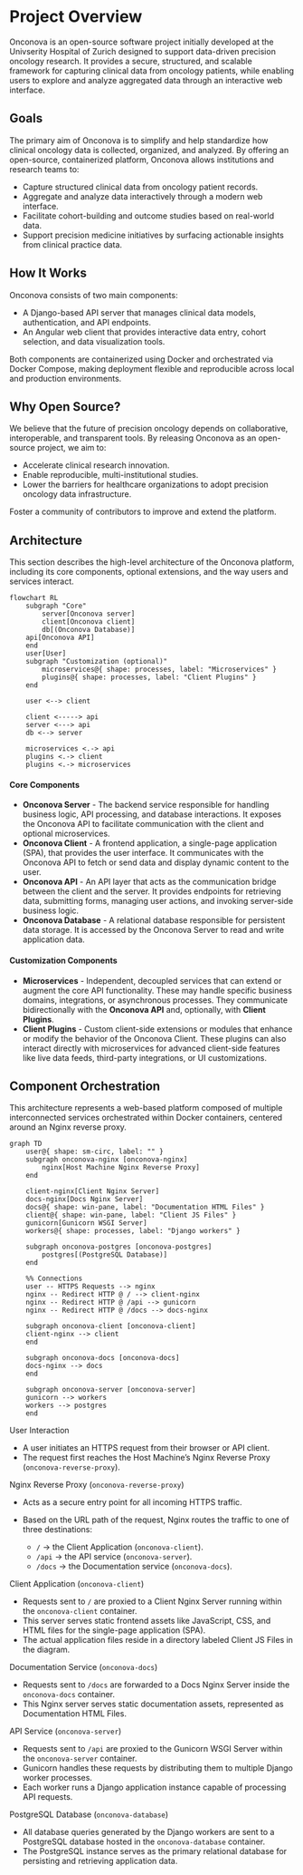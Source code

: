 # Project Overview

Onconova is an open-source software project initially developed at the Univserity Hospital of Zurich designed to support data-driven precision oncology research. It provides a secure, structured, and scalable framework for capturing clinical data from oncology patients, while enabling users to explore and analyze aggregated data through an interactive web interface.

## Goals 

The primary aim of Onconova is to simplify and help standardize how clinical oncology data is collected, organized, and analyzed. By offering an open-source, containerized platform, Onconova allows institutions and research teams to:

- Capture structured clinical data from oncology patient records.
- Aggregate and analyze data interactively through a modern web interface.
- Facilitate cohort-building and outcome studies based on real-world data.
- Support precision medicine initiatives by surfacing actionable insights from clinical practice data.

## How It Works
Onconova consists of two main components:

- A Django-based API server that manages clinical data models, authentication, and API endpoints.
- An Angular web client that provides interactive data entry, cohort selection, and data visualization tools.

Both components are containerized using Docker and orchestrated via Docker Compose, making deployment flexible and reproducible across local and production environments.

## Why Open Source?
We believe that the future of precision oncology depends on collaborative, interoperable, and transparent tools. By releasing Onconova as an open-source project, we aim to:

- Accelerate clinical research innovation.
- Enable reproducible, multi-institutional studies.
- Lower the barriers for healthcare organizations to adopt precision oncology data infrastructure.

Foster a community of contributors to improve and extend the platform.

## Architecture

This section describes the high-level architecture of the Onconova platform, including its core components, optional extensions, and the way users and services interact.

```mermaid
flowchart RL
    subgraph "Core" 
        server[Onconova server]
        client[Onconova client]
        db[(Onconova Database)]
    api[Onconova API] 
    end
    user[User]
    subgraph "Customization (optional)" 
        microservices@{ shape: processes, label: "Microservices" }
        plugins@{ shape: processes, label: "Client Plugins" }
    end

    user <--> client

    client <-----> api
    server <---> api
    db <--> server

    microservices <.-> api
    plugins <.-> client
    plugins <.-> microservices
```

#### Core Components

- **Onconova Server** - The backend service responsible for handling business logic, API processing, and database interactions. It exposes the Onconova API to facilitate communication with the client and optional microservices.
- **Onconova Client** - A frontend application, a single-page application (SPA), that provides the user interface. It communicates with the Onconova API to fetch or send data and display dynamic content to the user.
- **Onconova API** - An API layer that acts as the communication bridge between the client and the server. It provides endpoints for retrieving data, submitting forms, managing user actions, and invoking server-side business logic.
- **Onconova Database** - A relational database responsible for persistent data storage. It is accessed by the Onconova Server to read and write application data.

#### Customization Components

- **Microservices** - Independent, decoupled services that can extend or augment the core API functionality. These may handle specific business domains, integrations, or asynchronous processes. They communicate bidirectionally with the **Onconova API** and, optionally, with **Client Plugins**.
- **Client Plugins** - Custom client-side extensions or modules that enhance or modify the behavior of the Onconova Client. These plugins can also interact directly with microservices for advanced client-side features like live data feeds, third-party integrations, or UI customizations.

## Component Orchestration

This architecture represents a web-based platform composed of multiple interconnected services orchestrated within Docker containers, centered around an Nginx reverse proxy.

```mermaid
graph TD
    user@{ shape: sm-circ, label: "" }   
    subgraph onconova-nginx [onconova-nginx]
        nginx[Host Machine Nginx Reverse Proxy]
    end

    client-nginx[Client Nginx Server]
    docs-nginx[Docs Nginx Server]
    docs@{ shape: win-pane, label: "Documentation HTML Files" }
    client@{ shape: win-pane, label: "Client JS Files" }
    gunicorn[Gunicorn WSGI Server]
    workers@{ shape: processes, label: "Django workers" }
    
    subgraph onconova-postgres [onconova-postgres]
        postgres[(PostgreSQL Database)]
    end

    %% Connections
    user -- HTTPS Requests --> nginx
    nginx -- Redirect HTTP @ / --> client-nginx
    nginx -- Redirect HTTP @ /api --> gunicorn
    nginx -- Redirect HTTP @ /docs --> docs-nginx
    
    subgraph onconova-client [onconova-client]
    client-nginx --> client
    end
    
    subgraph onconova-docs [onconova-docs]
    docs-nginx --> docs
    end

    subgraph onconova-server [onconova-server]
    gunicorn --> workers
    workers --> postgres
    end
```

User Interaction

- A user initiates an HTTPS request from their browser or API client.
- The request first reaches the Host Machine’s Nginx Reverse Proxy (`onconova-reverse-proxy`).


Nginx Reverse Proxy (`onconova-reverse-proxy`)

- Acts as a secure entry point for all incoming HTTPS traffic.
- Based on the URL path of the request, Nginx routes the traffic to one of three destinations:

   + `/` → the Client Application (`onconova-client`).
   + `/api` → the API service (`onconova-server`).
   + `/docs` → the Documentation service (`onconova-docs`).

Client Application (`onconova-client`)

- Requests sent to `/` are proxied to a Client Nginx Server running within the `onconova-client` container.
- This server serves static frontend assets like JavaScript, CSS, and HTML files for the single-page application (SPA).
- The actual application files reside in a directory labeled Client JS Files in the diagram.

Documentation Service (`onconova-docs`)

- Requests sent to `/docs` are forwarded to a Docs Nginx Server inside the `onconova-docs` container.
- This Nginx server serves static documentation assets, represented as Documentation HTML Files.

API Service (`onconova-server`)

- Requests sent to `/api` are proxied to the Gunicorn WSGI Server within the `onconova-server` container.
- Gunicorn handles these requests by distributing them to multiple Django worker processes.
- Each worker runs a Django application instance capable of processing API requests.

PostgreSQL Database (`onconova-database`)

- All database queries generated by the Django workers are sent to a PostgreSQL database hosted in the `onconova-database` container.
- The PostgreSQL instance serves as the primary relational database for persisting and retrieving application data.